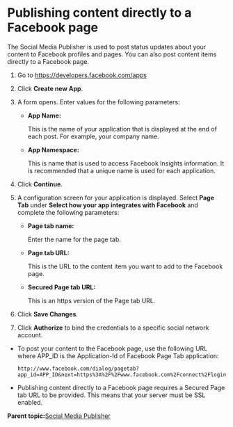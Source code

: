 # Publishing content directly to a Facebook page

The Social Media Publisher is used to post status updates about your content to Facebook profiles and pages. You can also post content items directly to a Facebook page.

1.  Go to https://developers.facebook.com/apps

2.  Click **Create new App**.

3.  A form opens. Enter values for the following parameters:

    -   **App Name:**

        This is the name of your application that is displayed at the end of each post. For example, your company name.

    -   **App Namespace:**

        This is name that is used to access Facebook Insights information. It is recommended that a unique name is used for each application.

4.  Click **Continue**.

5.  A configuration screen for your application is displayed. Select **Page Tab** under **Select how your app integrates with Facebook** and complete the following parameters:

    -   **Page tab name:**

        Enter the name for the page tab.

    -   **Page tab URL:**

        This is the URL to the content item you want to add to the Facebook page.

    -   **Secured Page tab URL:**

        This is an https version of the Page tab URL.

6.  Click **Save Changes**.

7.  Click **Authorize** to bind the credentials to a specific social network account.


-   To post your content to the Facebook page, use the following URL where APP\_ID is the Application-Id of Facebook Page Tab application:

    ```
    http://www.facebook.com/dialog/pagetab?app_id=APP_ID&next=https%3A%2F%2Fwww.facebook.com%2Fconnect%2Flogin_success.html
    ```

-   Publishing content directly to a Facebook page requires a Secured Page tab URL to be provided. This means that your server must be SSL enabled.

**Parent topic:**[Social Media Publisher](../wcm/wcm_sm.md)

